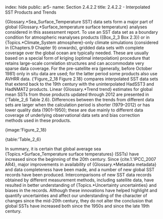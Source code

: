 index: hide
public: ar5-
name: Section 2.4.2.2
title: 2.4.2.2 - Interpolated SST Products and Trends

{Glossary.*Sea_Surface_Temperature SST} data sets form a major part of global {Glossary.*Surface_temperature surface temperature} analyses considered in this assessment report. To use an SST data set as a boundary condition for atmospheric reanalyses products ({Box_2_3 Box 2.3}) or in {Topics.*Climate_System atmosphere}-only climate simulations (considered in {Chapters.9 Chapter 9} onwards), gridded data sets with complete coverage over the global ocean are typically needed. These are usually based on a special form of kriging (optimal interpolation) procedure that retains large-scale correlation structures and can accommodate very sparse data coverage. For the pre-satellite era (generally, before October 1981) only in situ data are used; for the latter period some products also use AVHRR data. {'Figure_2_18 Figure 2.18} compares interpolated SST data sets that extend back to the 19th century with the uninterpolated HadSST3 and HadNMAT2 products. Linear {Glossary.*Trend trend} estimates for global mean SSTs from those products updated through 2012 are presented in {'Table_2_6 Table 2.6}. Differences between the trends from different data sets are larger when the calculation period is shorter (1979–2012) or has lower quality data (1901–1950); these are due mainly to different data coverage of underlying observational data sets and bias correction methods used in these products.

{image:'Figure_2_18}

{table:'Table_2_6}

In summary, it is certain that global average sea {Topics.*Surface_Temperature surface temperatures} (SSTs) have increased since the beginning of the 20th century. Since {cite.1.'IPCC_2007 AR4}, major improvements in availability of {Glossary.*Metadata metadata} and data completeness have been made, and a number of new global SST records have been produced. Intercomparisons of new SST data records obtained by different measurement methods, including satellite data, have resulted in better understanding of {Topics.*Uncertainty uncertainties} and biases in the records. Although these innovations have helped highlight and quantify uncertainties and affect our understanding of the character of changes since the mid-20th century, they do not alter the conclusion that global SSTs have increased both since the 1950s and since the late 19th century.
